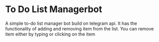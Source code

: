 # To Do List Managerbot

A simple to-do list manager bot build on telegram api. It has the functionality of adding and removing item from the list. You can remove item either by typing or clicking on the item 
